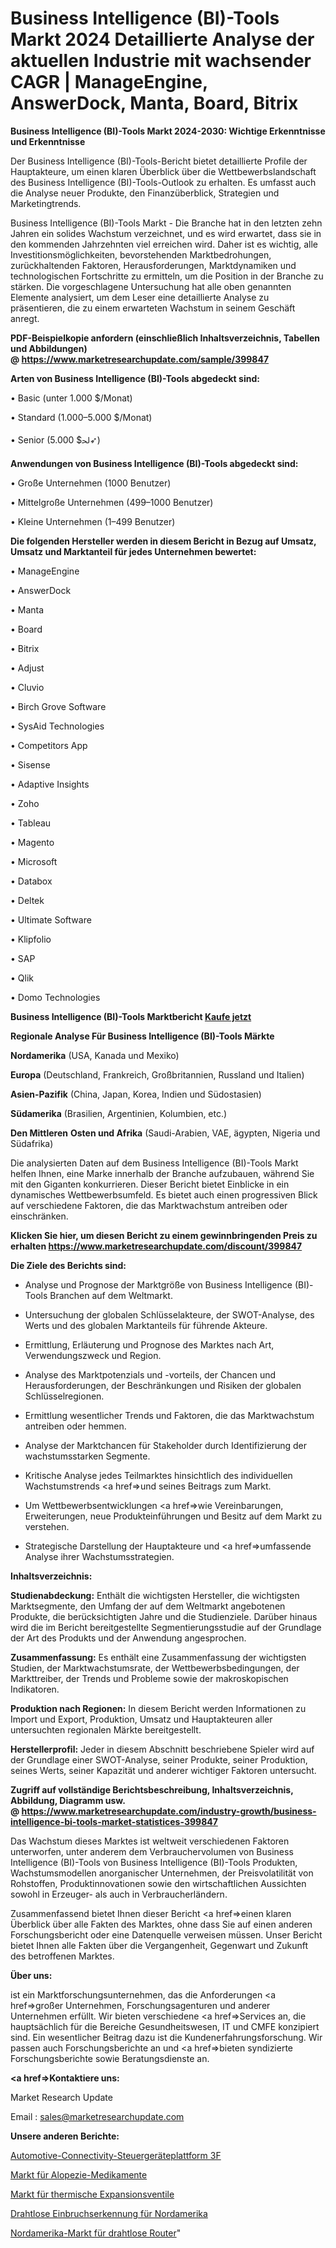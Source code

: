 # Business Intelligence (BI)-Tools Markt 2024 Detaillierte Analyse der aktuellen Industrie mit wachsender CAGR | ManageEngine, AnswerDock, Manta, Board, Bitrix

<strong>Business Intelligence (BI)-Tools Markt 2024-2030: Wichtige Erkenntnisse und Erkenntnisse</strong>

Der Business Intelligence (BI)-Tools-Bericht bietet detaillierte Profile der Hauptakteure, um einen klaren Überblick über die Wettbewerbslandschaft des Business Intelligence (BI)-Tools-Outlook zu erhalten. Es umfasst auch die Analyse neuer Produkte, den Finanzüberblick, Strategien und Marketingtrends.

Business Intelligence (BI)-Tools Markt - Die Branche hat in den letzten zehn Jahren ein solides Wachstum verzeichnet, und es wird erwartet, dass sie in den kommenden Jahrzehnten viel erreichen wird. Daher ist es wichtig, alle Investitionsmöglichkeiten, bevorstehenden Marktbedrohungen, zurückhaltenden Faktoren, Herausforderungen, Marktdynamiken und technologischen Fortschritte zu ermitteln, um die Position in der Branche zu stärken. Die vorgeschlagene Untersuchung hat alle oben genannten Elemente analysiert, um dem Leser eine detaillierte Analyse zu präsentieren, die zu einem erwarteten Wachstum in seinem Geschäft anregt.

<strong><b>PDF-Beispielkopie anfordern (einschließlich Inhaltsverzeichnis, Tabellen und Abbildungen) @ </b></strong><strong><a href=https://www.marketresearchupdate.com/sample/399847><strong>https://www.marketresearchupdate.com/sample/399847</u></a></strong></strong>

<strong>Arten von Business Intelligence (BI)-Tools abgedeckt sind:</strong>

• Basic (unter 1.000 $/Monat)

• Standard (1.000–5.000 $/Monat)

• Senior (5.000 $ﳊ➶)

<strong>Anwendungen von Business Intelligence (BI)-Tools abgedeckt sind:</strong>

• Große Unternehmen (1000 Benutzer)

• Mittelgroße Unternehmen (499–1000 Benutzer)

• Kleine Unternehmen (1–499 Benutzer)

<strong>Die folgenden Hersteller werden in diesem Bericht in Bezug auf Umsatz, Umsatz und Marktanteil für jedes Unternehmen bewertet:</strong>

• ManageEngine

• AnswerDock

• Manta

• Board

• Bitrix

• Adjust

• Cluvio

• Birch Grove Software

• SysAid Technologies

• Competitors App

• Sisense

• Adaptive Insights

• Zoho

• Tableau

• Magento

• Microsoft

• Databox

• Deltek

• Ultimate Software

• Klipfolio

• SAP

• Qlik

• Domo Technologies

<strong>Business Intelligence (BI)-Tools Marktbericht <a href=https://www.marketresearchupdate.com/buynow/399847>Kaufe jetzt</a></strong>

<strong>Regionale Analyse Für Business Intelligence (BI)-Tools Märkte</strong>

<strong>Nordamerika</strong> (USA, Kanada und Mexiko)

<strong>Europa</strong> (Deutschland, Frankreich, Großbritannien, Russland und Italien)

<strong>Asien-Pazifik</strong> (China, Japan, Korea, Indien und Südostasien)

<strong>Südamerika</strong> (Brasilien, Argentinien, Kolumbien, etc.)

<strong>Den Mittleren</strong> <strong>Osten und Afrika</strong> (Saudi-Arabien, VAE, ägypten, Nigeria und Südafrika)

Die analysierten Daten auf dem Business Intelligence (BI)-Tools Markt helfen Ihnen, eine Marke innerhalb der Branche aufzubauen, während Sie mit den Giganten konkurrieren. Dieser Bericht bietet Einblicke in ein dynamisches Wettbewerbsumfeld. Es bietet auch einen progressiven Blick auf verschiedene Faktoren, die das Marktwachstum antreiben oder einschränken.

<strong>Klicken Sie hier, um diesen Bericht zu einem gewinnbringenden Preis zu erhalten
</strong><strong><a href=https://www.marketresearchupdate.com/discount/399847>https://www.marketresearchupdate.com/discount/399847</b></u></strong></a>

<strong>Die Ziele des Berichts sind:</strong>

- Analyse und Prognose der Marktgröße von Business Intelligence (BI)-Tools Branchen auf dem Weltmarkt.

- Untersuchung der globalen Schlüsselakteure, der SWOT-Analyse, des Werts und des globalen Marktanteils für führende Akteure.

- Ermittlung, Erläuterung und Prognose des Marktes nach Art, Verwendungszweck und Region.

- Analyse des Marktpotenzials und -vorteils, der Chancen und Herausforderungen, der Beschränkungen und Risiken der globalen Schlüsselregionen.

- Ermittlung wesentlicher Trends und Faktoren, die das Marktwachstum antreiben oder hemmen.

- Analyse der Marktchancen für Stakeholder durch Identifizierung der wachstumsstarken Segmente.

- Kritische Analyse jedes Teilmarktes hinsichtlich des individuellen Wachstumstrends <a href=>und</a> seines Beitrags zum Markt.

- Um Wettbewerbsentwicklungen <a href=>wie</a> Vereinbarungen, Erweiterungen, neue Produkteinführungen und Besitz auf dem Markt zu verstehen.

- Strategische Darstellung der Hauptakteure und <a href=>umfas</a>sende Analyse ihrer Wachstumsstrategien.

<strong>Inhaltsverzeichnis:</strong>

<strong>Studienabdeckung:</strong> Enthält die wichtigsten Hersteller, die wichtigsten Marktsegmente, den Umfang der auf dem Weltmarkt angebotenen Produkte, die berücksichtigten Jahre und die Studienziele. Darüber hinaus wird die im Bericht bereitgestellte Segmentierungsstudie auf der Grundlage der Art des Produkts und der Anwendung angesprochen.

<strong>Zusammenfassung:</strong> Es enthält eine Zusammenfassung der wichtigsten Studien, der Marktwachstumsrate, der Wettbewerbsbedingungen, der Markttreiber, der Trends und Probleme sowie der makroskopischen Indikatoren.

<strong>Produktion nach Regionen:</strong> In diesem Bericht werden Informationen zu Import und Export, Produktion, Umsatz und Hauptakteuren aller untersuchten regionalen Märkte bereitgestellt.

<strong>Herstellerprofil:</strong> Jeder in diesem Abschnitt beschriebene Spieler wird auf der Grundlage einer SWOT-Analyse, seiner Produkte, seiner Produktion, seines Werts, seiner Kapazität und anderer wichtiger Faktoren untersucht.

<strong><b>Zugriff auf vollständige Berichtsbeschreibung, Inhaltsverzeichnis, Abbildung, Diagramm usw. @ </b></strong><strong><a href=https://www.marketresearchupdate.com/industry-growth/business-intelligence-bi-tools-market-statistices-399847>https://www.marketresearchupdate.com/industry-growth/business-intelligence-bi-tools-market-statistices-399847</a></strong>

Das Wachstum dieses Marktes ist weltweit verschiedenen Faktoren unterworfen, unter anderem dem Verbrauchervolumen von Business Intelligence (BI)-Tools von Business Intelligence (BI)-Tools Produkten, Wachstumsmodellen anorganischer Unternehmen, der Preisvolatilität von Rohstoffen, Produktinnovationen sowie den wirtschaftlichen Aussichten sowohl in Erzeuger- als auch in Verbraucherländern.

Zusammenfassend bietet Ihnen dieser Bericht <a href=>einen</a> klaren Überblick über alle Fakten des Marktes, ohne dass Sie auf einen anderen Forschungsbericht oder eine Datenquelle verweisen müssen. Unser Bericht bietet Ihnen alle Fakten über die Vergangenheit, Gegenwart und Zukunft des betroffenen Marktes.

<strong>Über uns:</strong>

 ist ein Marktforschungsunternehmen, das die Anforderungen <a href=>großer</a> Unternehmen, Forschungsagenturen und anderer Unternehmen erfüllt. Wir bieten verschiedene <a href=>Services</a> an, die hauptsächlich für die Bereiche Gesundheitswesen, IT und CMFE konzipiert sind. Ein wesentlicher Beitrag dazu ist die Kundenerfahrungsforschung. Wir passen auch Forschungsberichte an und <a href=>bieten</a> syndizierte Forschungsberichte sowie Beratungsdienste an.

<strong><a href=>Kontaktiere uns:</a></strong>

Market Research Update

Email : sales@marketresearchupdate.com

<strong>Unsere anderen Berichte:</strong>

<a href=https://www.linkedin.com/pulse/automotive-connectivity-control-unit-platform-3f>Automotive-Connectivity-Steuergeräteplattform 3F</a>

<a href=https://www.linkedin.com/pulse/alopecia-drugs-market-2023-top-key-players-types>Markt für Alopezie-Medikamente</a>

<a href=https://www.linkedin.com/pulse/thermal-expansion-valves-market-size-share-outlook-growth>Markt für thermische Expansionsventile</a>

<a href=https://www.linkedin.com/pulse/north-america-wireless-intrusion-detection>Drahtlose Einbruchserkennung für Nordamerika</a>

<a href=https://www.linkedin.com/pulse/north-america-wireless-router-market-expecting>Nordamerika-Markt für drahtlose Router</a>"
